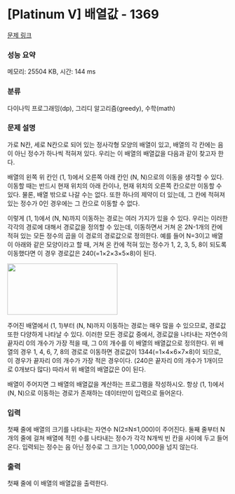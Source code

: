 # [Platinum V] 배열값 - 1369 

[문제 링크](https://www.acmicpc.net/problem/1369) 

### 성능 요약

메모리: 25504 KB, 시간: 144 ms

### 분류

다이나믹 프로그래밍(dp), 그리디 알고리즘(greedy), 수학(math)

### 문제 설명

<p>가로 N칸, 세로 N칸으로 되어 있는 정사각형 모양의 배열이 있고, 배열의 각 칸에는 음이 아닌 정수가 하나씩 적혀져 있다. 우리는 이 배열의 배열값을 다음과 같이 찾고자 한다.</p>
<p>배열의 왼쪽 위 칸인 (1, 1)에서 오른쪽 아래 칸인 (N, N)으로의 이동을 생각할 수 있다. 이동할 때는 반드시 현재 위치의 아래 칸이나, 현재 위치의 오른쪽 칸으로만 이동할 수 있다. 물론, 배열 밖으로 나갈 수는 없다. 또한 하나의 제약이 더 있는데, 그 칸에 적혀져 있는 정수가 0인 경우에는 그 칸으로 이동할 수 없다.</p>
<p>이렇게 (1, 1)에서 (N, N)까지 이동하는 경로는 여러 가지가 있을 수 있다. 우리는 이러한 각각의 경로에 대해서 경로값을 정의할 수 있는데, 이동하면서 거쳐 온 2N-1개의 칸에 적혀 있는 모든 정수의 곱을 이 경로의 경로값으로 정의한다. 예를 들어 N=3이고 배열이 아래와 같은 모양이라고 할 때, 거쳐 온 칸에 적혀 있는 정수가 1, 2, 3, 5, 8이 되도록 이동했다면 이 경우 경로값은 240(=1×2×3×5×8)이 된다.</p>
<p><img width="251" height="117" alt="" src="https://www.acmicpc.net/upload/201004/qoduf.JPG"></p>
<p>주어진 배열에서 (1, 1)부터 (N, N)까지 이동하는 경로는 매우 많을 수 있으므로, 경로값 또한 다양하게 나타날 수 있다. 이러한 모든 경로값 중에서, 경로값을 나타내는 자연수의 끝자리 0의 개수가 가장 적을 때, 그 0의 개수를 이 배열의 배열값으로 정의한다. 위 배열의 경우 1, 4, 6, 7, 8의 경로로 이동하면 경로값이 1344(=1×4×6×7×8)이 되므로, 이 경우가 끝자리 0의 개수가 가장 적은 경우이다. (240은 끝자리 0의 개수가 1개이므로 0개보다 많다) 따라서 위 배열의 배열값은 0이 된다.</p>
<p>배열이 주어지면 그 배열의 배열값을 계산하는 프로그램을 작성하시오. 항상 (1, 1)에서 (N, N)으로 이동하는 경로가 존재하는 데이터만이 입력으로 들어온다.</p>

### 입력 

 <p>첫째 줄에 배열의 크기를 나타내는 자연수 N(2≤N≤1,000)이 주어진다. 둘째 줄부터 N개의 줄에 걸쳐 배열에 적힌 수를 나타내는 정수가 각각 N개씩 빈 칸을 사이에 두고 들어온다. 입력되는 정수는 음 아닌 정수로 그 크기는 1,000,000을 넘지 않는다.</p>

### 출력 

 <p>첫째 줄에 이 배열의 배열값을 출력한다.</p>

